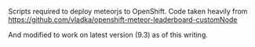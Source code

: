 Scripts required to deploy meteorjs to OpenShift.  Code taken heavily from https://github.com/vladka/openshift-meteor-leaderboard-customNode

And modified to work on latest version (9.3) as of this writing.


